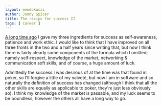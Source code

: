 ```yaml
---
layout: mendokusai
author: Jonny Spicer
title: The recipe for success II
tags: [ Career ]
---
```

[A long time ago](mendokusai/2017/10/27/the-recipe-for-success) I gave my three ingredients for success as
self-awareness, patience and work ethic. I would like to think that I have improved on all three fronts in
the two and a half years since writing that, but now I think there is fairly clearly some components of the
formula which I omitted; namely self-respect, knowledge of the market, networking & communication soft skills,
and of course, a huge amount of luck.

Admittedly the success I was desirous of at the time was that found in poker, so I'll forgive a little of my
naïveté, but now I am in software and so naturally the definition of success has changed (although I think
that all the other skills are equally as applicable to poker, they're just less obviously so). I think my
knowledge of the market is passable, and my luck seems to be boundless, however the others all have a long
way to go.
